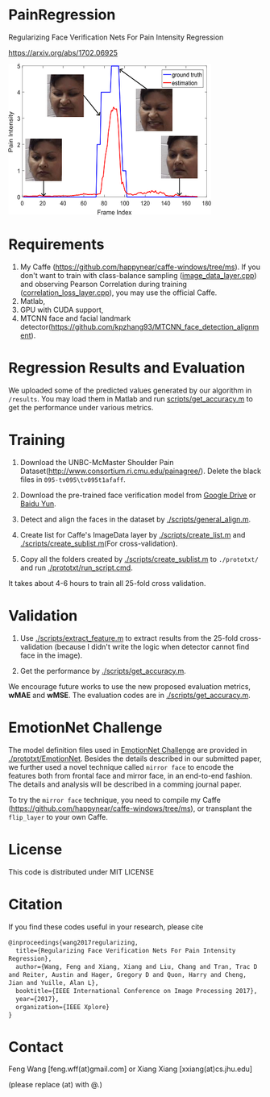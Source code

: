 # PainRegression

Regularizing Face Verification Nets For Pain Intensity Regression

https://arxiv.org/abs/1702.06925

![predicted curve](image/curve.png)

# Requirements

1. My Caffe (https://github.com/happynear/caffe-windows/tree/ms). If you don't want to train with class-balance sampling ([image_data_layer.cpp](https://github.com/happynear/caffe-windows/blob/ms/src/caffe/layers/image_data_layer.cpp)) and observing Pearson Correlation during training ([correlation_loss_layer.cpp](https://github.com/happynear/caffe-windows/blob/ms/src/caffe/layers/correlation_loss_layer.cpp)), you may use the official Caffe.
2. Matlab,
3. GPU with CUDA support,
4. MTCNN face and facial landmark detector(https://github.com/kpzhang93/MTCNN_face_detection_alignment).

# Regression Results and Evaluation

We uploaded some of the predicted values generated by our algorithm in `/results`. You may load them in Matlab and run [scripts/get_accuracy.m](https://github.com/happynear/PainRegression/blob/master/scripts/get_accuracy.m) to get the performance under various metrics.

# Training

1. Download the UNBC-McMaster Shoulder Pain Dataset(http://www.consortium.ri.cmu.edu/painagree/). Delete the black files in `095-tv095\tv095t1afaff`.

2. Download the pre-trained face verification model from [Google Drive](https://drive.google.com/file/d/0B0OhXbSTAU1HUTVhNE1sX1o2STQ/view?usp=sharing) or [Baidu Yun](http://pan.baidu.com/s/1pKOmZZt).

3. Detect and align the faces in the dataset by [./scripts/general_align.m](https://github.com/happynear/PainRegression/blob/master/scripts/general_align.m).

4. Create list for Caffe's ImageData layer by [./scripts/create_list.m](https://github.com/happynear/PainRegression/blob/master/scripts/create_list.m) and [./scripts/create_sublist.m](https://github.com/happynear/PainRegression/blob/master/scripts/create_sublist.m)(For cross-validation).

5. Copy all the folders created by [./scripts/create_sublist.m](https://github.com/happynear/PainRegression/blob/master/scripts/create_sublist.m) to `./prototxt/` and run [./prototxt/run_script.cmd](https://github.com/happynear/PainRegression/blob/master/prototxt/run_script.cmd).

It takes about 4-6 hours to train all 25-fold cross validation.

# Validation

1. Use [./scripts/extract_feature.m](https://github.com/happynear/PainRegression/blob/master/scripts/extract_feature.m) to extract results from the 25-fold cross-validation (because I didn't write the logic when detector cannot find face in the image).

2. Get the performance by [./scripts/get_accuracy.m](https://github.com/happynear/PainRegression/blob/master/scripts/get_accuracy.m).

We encourage future works to use the new proposed evaluation metrics, **wMAE** and **wMSE**. The evaluation codes are in [./scripts/get_accuracy.m](https://github.com/happynear/PainRegression/blob/master/scripts/get_accuracy.m).

# EmotionNet Challenge

The model definition files used in [EmotionNet Challenge](http://cbcsl.ece.ohio-state.edu/EmotionNetChallenge/index.html) are provided in [./prototxt/EmotionNet](https://github.com/happynear/PainRegression/tree/master/prototxt/EmotionNet). Besides the details described in our submitted paper, we further used a novel technique called `mirror face` to encode the features both from frontal face and mirror face, in an end-to-end fashion. The details and analysis will be described in a comming journal paper.

To try the `mirror face` technique, you need to compile my Caffe (https://github.com/happynear/caffe-windows/tree/ms), or transplant the `flip_layer` to your own Caffe.

# License

This code is distributed under MIT LICENSE

# Citation

If you find these codes useful in your research, please cite
```
@inproceedings{wang2017regularizing,
  title={Regularizing Face Verification Nets For Pain Intensity Regression},
  author={Wang, Feng and Xiang, Xiang and Liu, Chang and Tran, Trac D and Reiter, Austin and Hager, Gregory D and Quon, Harry and Cheng, Jian and Yuille, Alan L},
  booktitle={IEEE International Conference on Image Processing 2017},
  year={2017},
  organization={IEEE Xplore}
}
```

# Contact

Feng Wang [feng.wff(at)gmail.com] or Xiang Xiang [xxiang(at)cs.jhu.edu]

(please replace (at) with @.)
